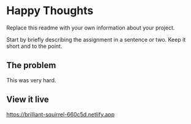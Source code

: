 # Happy Thoughts

Replace this readme with your own information about your project.

Start by briefly describing the assignment in a sentence or two. Keep it short and to the point.

## The problem

This was very hard.

## View it live

https://brilliant-squirrel-660c5d.netlify.app
